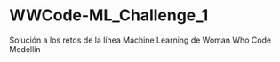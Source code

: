 # WWCode-ML_Challenge_1
Solución a los retos de la línea Machine Learning de Woman Who Code Medellín
